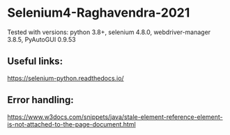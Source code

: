 # Selenium4-Raghavendra-2021

Tested with versions: python 3.8+, selenium 4.8.0, webdriver-manager 3.8.5, PyAutoGUI 0.9.53

## Useful links:

https://selenium-python.readthedocs.io/

## Error handling:

https://www.w3docs.com/snippets/java/stale-element-reference-element-is-not-attached-to-the-page-document.html
